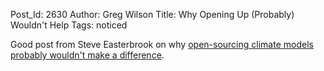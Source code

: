 Post_Id: 2630
Author: Greg Wilson
Title: Why Opening Up (Probably) Wouldn't Help
Tags: noticed

<p>Good post from Steve Easterbrook on why <a href="http://www.easterbrook.ca/steve/?p=1078">open-sourcing climate models probably wouldn't make a difference</a>.</p>
